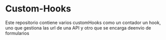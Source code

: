 # Custom-Hooks

Este repositorio contiene varios customHooks como un contador un hook, uno que gestiona las url de una API  y otro que se encarga deenvio de formularios